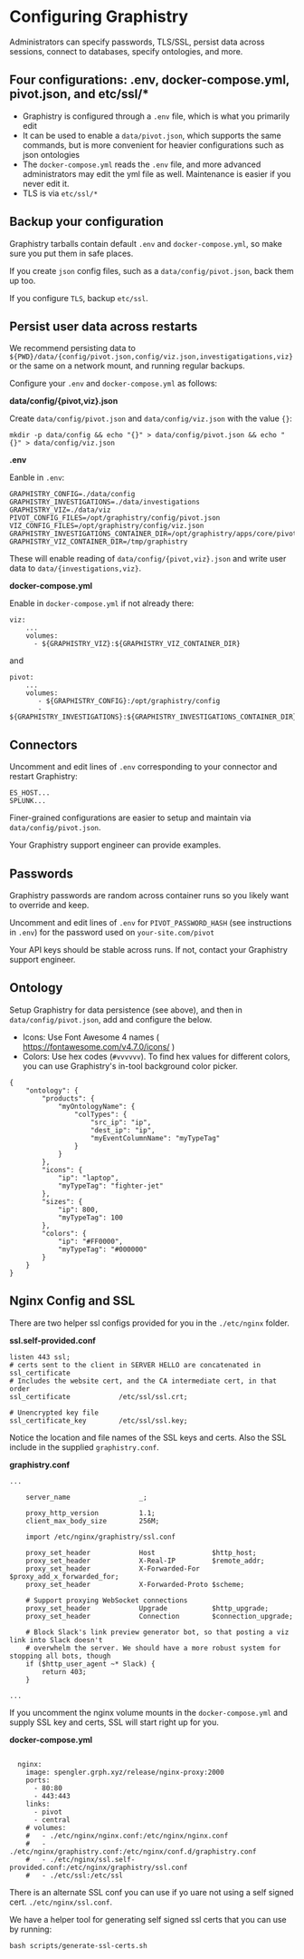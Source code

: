 # Configuring Graphistry

Administrators can specify passwords, TLS/SSL, persist data across sessions, connect to databases, specify ontologies, and more. 

## Four configurations: .env, docker-compose.yml, pivot.json, and etc/ssl/*

* Graphistry is configured through a `.env` file, which is what you primarily edit
* It can be used to enable a `data/pivot.json`, which supports the same commands, but is more convenient for heavier configurations such as json ontologies
* The `docker-compose.yml` reads the `.env` file, and more advanced administrators may edit the yml file as well. Maintenance is easier if you never edit it.
* TLS is via `etc/ssl/*`

## Backup your configuration

Graphistry tarballs contain default `.env` and `docker-compose.yml`, so make sure you put them in safe places. 

If you create `json` config files, such as a `data/config/pivot.json`, back them up too.

If you configure `TLS`, backup `etc/ssl`.

## Persist user data across restarts

We recommend persisting data to `${PWD}/data/{config/pivot.json,config/viz.json,investigatigations,viz}` or the same on a network mount, and running regular backups.

Configure your `.env` and `docker-compose.yml` as follows:

**data/config/{pivot,viz}.json**

Create `data/config/pivot.json` and `data/config/viz.json` with the value `{}`:

`mkdir -p data/config && echo "{}" > data/config/pivot.json && echo "{}" > data/config/viz.json`

**.env**

Eanble in `.env`:

```
GRAPHISTRY_CONFIG=./data/config
GRAPHISTRY_INVESTIGATIONS=./data/investigations
GRAPHISTRY_VIZ=./data/viz
PIVOT_CONFIG_FILES=/opt/graphistry/config/pivot.json
VIZ_CONFIG_FILES=/opt/graphistry/config/viz.json
GRAPHISTRY_INVESTIGATIONS_CONTAINER_DIR=/opt/graphistry/apps/core/pivot/data
GRAPHISTRY_VIZ_CONTAINER_DIR=/tmp/graphistry
```

These will enable reading of `data/config/{pivot,viz}.json` and write user data to `data/{investigations,viz}`.

**docker-compose.yml**

Enable in `docker-compose.yml` if not already there:

```
viz:
    ...
    volumes:
      - ${GRAPHISTRY_VIZ}:${GRAPHISTRY_VIZ_CONTAINER_DIR}
```
and
```
pivot:
    ...
    volumes:
       - ${GRAPHISTRY_CONFIG}:/opt/graphistry/config
       - ${GRAPHISTRY_INVESTIGATIONS}:${GRAPHISTRY_INVESTIGATIONS_CONTAINER_DIR}
```    


## Connectors

Uncomment and edit lines of `.env` corresponding to your connector and restart Graphistry:

```
ES_HOST...
SPLUNK...
```

Finer-grained configurations are easier to setup and maintain via `data/config/pivot.json`. 

Your Graphistry support engineer can provide examples.


## Passwords

Graphistry passwords are random across container runs so you likely want to override and keep.

Uncomment and edit lines of `.env` for `PIVOT_PASSWORD_HASH` (see instructions in `.env`) for the password used on  `your-site.com/pivot`

Your API keys should be stable across runs. If not, contact your Graphistry support engineer.

## Ontology

Setup Graphistry for data persistence (see above), and then in `data/config/pivot.json`, add and configure the below.

* Icons: Use Font Awesome 4 names ( https://fontawesome.com/v4.7.0/icons/ )
* Colors: Use hex codes (`#vvvvvv`). To find hex values for different colors, you can use Graphistry's in-tool background color picker.

```
{
    "ontology": {
        "products": {
            "myOntologyName": {
                "colTypes": {
                    "src_ip": "ip",
                    "dest_ip": "ip",
                    "myEventColumnName": "myTypeTag"
                }
            }
        },
        "icons": {
            "ip": "laptop",
            "myTypeTag": "fighter-jet"
        },
        "sizes": {
            "ip": 800,
            "myTypeTag": 100
        },
        "colors": {
            "ip": "#FF0000",
            "myTypeTag": "#000000"
        }
    }
}
```


Nginx Config and SSL
--------------------

There are two helper ssl configs provided for you in the `./etc/nginx` folder.

**ssl.self-provided.conf**
```
listen 443 ssl;
# certs sent to the client in SERVER HELLO are concatenated in ssl_certificate
# Includes the website cert, and the CA intermediate cert, in that order
ssl_certificate            /etc/ssl/ssl.crt;

# Unencrypted key file
ssl_certificate_key        /etc/ssl/ssl.key;
```

Notice the location and file names of the SSL keys and certs. Also the SSL include in the supplied `graphistry.conf`.

**graphistry.conf**
```
...
    
    server_name                 _;

    proxy_http_version          1.1;
    client_max_body_size        256M;

    import /etc/nginx/graphistry/ssl.conf

    proxy_set_header            Host              $http_host;
    proxy_set_header            X-Real-IP         $remote_addr;
    proxy_set_header            X-Forwarded-For   $proxy_add_x_forwarded_for;
    proxy_set_header            X-Forwarded-Proto $scheme;

    # Support proxying WebSocket connections
    proxy_set_header            Upgrade           $http_upgrade;
    proxy_set_header            Connection        $connection_upgrade;

    # Block Slack's link preview generator bot, so that posting a viz link into Slack doesn't
    # overwhelm the server. We should have a more robust system for stopping all bots, though
    if ($http_user_agent ~* Slack) {
        return 403;
    }

...

```

If you uncomment the nginx volume mounts in the `docker-compose.yml` and supply SSL key and certs, SSL will start 
right up for you.

**docker-compose.yml**
```

  nginx:
    image: spengler.grph.xyz/release/nginx-proxy:2000
    ports:
      - 80:80
      - 443:443
    links:
      - pivot
      - central
    # volumes:  
    #   - ./etc/nginx/nginx.conf:/etc/nginx/nginx.conf
    #   - ./etc/nginx/graphistry.conf:/etc/nginx/conf.d/graphistry.conf
    #   - ./etc/nginx/ssl.self-provided.conf:/etc/nginx/graphistry/ssl.conf
    #   - ./etc/ssl:/etc/ssl

```

There is an alternate SSL conf you can use if yo uare not using a self signed cert. `./etc/nginx/ssl.conf`.

We have a helper tool for generating self signed ssl certs that you can use by running:

`bash scripts/generate-ssl-certs.sh`
